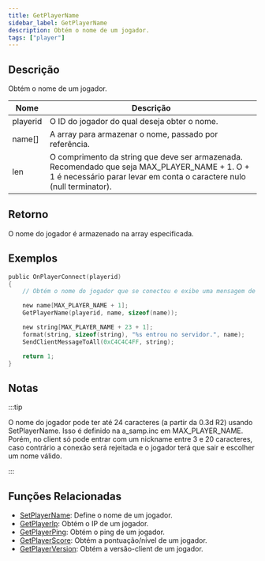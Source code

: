 ```yaml
---
title: GetPlayerName
sidebar_label: GetPlayerName
description: Obtém o nome de um jogador.
tags: ["player"]
---
```


## Descrição

Obtém o nome de um jogador.

| Nome     | Descrição                                                                                                                                                              |
| -------- | ---------------------------------------------------------------------------------------------------------------------------------------------------------------------- |
| playerid | O ID do jogador do qual deseja obter o nome.                                                                                                                           |
| name[]   | A array para armazenar o nome, passado por referência.                                                                                                                 |
| len      | O comprimento da string que deve ser armazenada. Recomendado que seja MAX_PLAYER_NAME + 1. O + 1 é necessário parar levar em conta o caractere nulo (null terminator). |

## Retorno

O nome do jogador é armazenado na array especificada.

## Exemplos

```c
public OnPlayerConnect(playerid)
{
    // Obtém o nome do jogador que se conectou e exibe uma mensagem de entrada para outros jogadores.

    new name[MAX_PLAYER_NAME + 1];
    GetPlayerName(playerid, name, sizeof(name));

    new string[MAX_PLAYER_NAME + 23 + 1];
    format(string, sizeof(string), "%s entrou no servidor.", name);
    SendClientMessageToAll(0xC4C4C4FF, string);

    return 1;
}
```

## Notas

:::tip

O nome do jogador pode ter até 24 caracteres (a partir da 0.3d R2) usando SetPlayerName. Isso é definido na a_samp.inc em MAX_PLAYER_NAME. Porém, no client só pode entrar com um nickname entre 3 e 20 caracteres, caso contrário a conexão será rejeitada e o jogador terá que sair e escolher um nome válido.

:::

## Funções Relacionadas

- [SetPlayerName](SetPlayerName): Define o nome de um jogador.
- [GetPlayerIp](GetPlayerIp): Obtém o IP de um jogador.
- [GetPlayerPing](GetPlayerPing): Obtém o ping de um jogador.
- [GetPlayerScore](GetPlayerScore): Obtém a pontuação/nível de um jogador.
- [GetPlayerVersion](GetPlayerVersion): Obtém a versão-client de um jogador.
